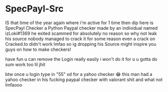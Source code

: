 # SpecPayl-Src
IS that time of the year again where i'm active for 1 time then dip here is SpecPayl Checker a Python Paypal checker made by an individual named izLoki#1369 he exited scammed for absolutely no reason so why not leak his source nobody managed to crack it for some reason even a crack on Cracked.to didn't work lmfao so ig dropping his Source might inspire you guys on how to make checkers!

have fun u can remove the Login really easily i won't do it for u u gotta do sum work too lil jhit

btw once u login type in "55" xd for a yahoo checker :joy: this man had a yahoo checker in his fucking paypal checker with valorant shit and what not lmfaooo
